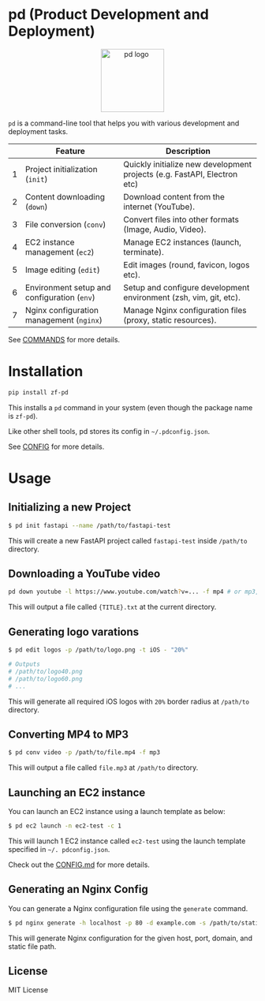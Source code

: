 # pd (Product Development and Deployment)

<div align="center">
    <img src="images/logo128.png" alt="pd logo" width="128" height="128">
</div>

`pd` is a command-line tool that helps you with various development and deployment tasks.

|   | Feature                                     | Description                                                              |
|---|---------------------------------------------|--------------------------------------------------------------------------|
| 1 | Project initialization (`init`)             | Quickly initialize new development projects (e.g. FastAPI, Electron etc) |
| 2 | Content downloading (`down`)                | Download content from the internet (YouTube).                            |
| 3 | File conversion (`conv`)                    | Convert files into other formats (Image, Audio, Video).                  |
| 4 | EC2 instance management (`ec2`)             | Manage EC2 instances (launch, terminate).                                |
| 5 | Image editing (`edit`)                      | Edit images (round, favicon, logos etc).                                 |
| 6 | Environment setup and configuration (`env`) | Setup and configure development environment (zsh, vim, git, etc).        |
| 7 | Nginx configuration management (`nginx`)    | Manage Nginx configuration files (proxy, static resources).              |

See [COMMANDS](./COMMANDS.md) for more details.

# Installation

```bash
pip install zf-pd
```

This installs a `pd` command in your system (even though the package name is `zf-pd`).

Like other shell tools, pd stores its config in `~/.pdconfig.json`.

See [CONFIG](./CONFIG.md) for more details.

# Usage

## Initializing a new Project

```bash
$ pd init fastapi --name /path/to/fastapi-test
```

This will create a new FastAPI project called `fastapi-test` inside `/path/to` directory.

## Downloading a YouTube video

```bash
pd down youtube -l https://www.youtube.com/watch?v=... -f mp4 # or mp3, text etc
```

This will output a file called `{TITLE}.txt` at the current directory.

## Generating logo varations

```bash
$ pd edit logos -p /path/to/logo.png -t iOS - "20%"

# Outputs
# /path/to/logo40.png
# /path/to/logo60.png
# ...
```

This will generate all required iOS logos with `20%` border radius at `/path/to` directory.

## Converting MP4 to MP3

```bash
$ pd conv video -p /path/to/file.mp4 -f mp3
```

This will output a file called `file.mp3` at `/path/to` directory.

## Launching an EC2 instance

You can launch an EC2 instance using a launch template as below:

```bash
$ pd ec2 launch -n ec2-test -c 1
````

This will launch 1 EC2 instance called `ec2-test` using the launch template specified in `~/.
pdconfig.json`.

Check out the [CONFIG.md](./CONFIG.MD) for more details.

## Generating an Nginx Config

You can generate a Nginx configuration file using the `generate` command.

```bash
$ pd nginx generate -h localhost -p 80 -d example.com -s /path/to/static
```

This will generate Nginx configuration for the given host, port, domain, and static file path.

## License

MIT License

